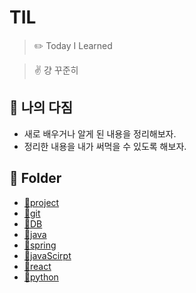 # TIL

> ✏️ Today I Learned

> ✌️ 걍 꾸준히

## 📜 나의 다짐

- 새로 배우거나 알게 된 내용을 정리해보자.
- 정리한 내용을 내가 써먹을 수 있도록 해보자.

## 📁 Folder

- [📁project](https://github.com/shoon2430/TIL/tree/master/project)
- [📁git](https://github.com/shoon2430/TIL/tree/master/git)
- [📁DB](https://github.com/shoon2430/TIL/tree/master/DB)
- [📁java](https://github.com/shoon2430/TIL/tree/master/java)
- [📁spring](https://github.com/shoon2430/TIL/tree/master/spring)
- [📁javaScirpt](https://github.com/shoon2430/TIL/tree/master/javaScript)
- [📁react](https://github.com/shoon2430/TIL/tree/master/react)
- [📁python](https://github.com/shoon2430/TIL/tree/master/python)
